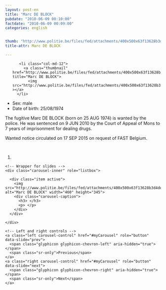 ```yaml
---
layout: post-en
title: "Marc DE BLOCK"
pubdate: "2010-06-09 00:10:00"
factdate: "2010-06-09 00:09:00"
categories: english


thumb: "http://www.politie.be/files/fed/attachments/400x500x63f13628b3d4de22f1807e9138b1c9d7_thumb.jpg.pagespeed.ic.A9lMT6cVVu.jpg"
title-attr: Marc DE BLOCK

---
```


<div class="row">

  <div class="col-xs-6 col-md-4">
<ul class="row polaroids">

       <li class="col-md-12">  
         <a class="thumbnail" href="http://www.politie.be/files/fed/attachments/400x500x63f13628b3d4de22f1807e9138b1c9d7_thumb.jpg.pagespeed.ic.A9lMT6cVVu.jpg" title="Marc DE BLOCK">
           <img src="http://www.politie.be/files/fed/attachments/400x500x63f13628b3d4de22f1807e9138b1c9d7_thumb.jpg.pagespeed.ic.A9lMT6cVVu.jpg" ></a>
      </li>  

  </ul>

  
  </div>
  <div class="col-xs-12 col-md-8">
 
<ul>
<li>Sex: male</li>
<li>Date of birth: 25/08/1974</li>
</ul> 


<p>The fugitive Marc DE BLOCK (born on 25 AUG 1974) is wanted by the police.
He was sentenced on 9 JUN 2010 by the Court of Appeal of Mons to 7 years of imprisonment for dealing drugs. </p>
<p>Wanted notice circulated on 17 SEP 2015 on request of FAST Belgium.
</p>

<!-- SLIDER -->
<div class="container"  class="col-xs-12 col-md-12">
  <br>
  <div id="myCarousel" class="carousel slide" data-ride="carousel">
    <!-- Indicators -->
    <ol class="carousel-indicators">
      <li data-target="#myCarousel" data-slide-to="0" class="active"></li>
    </ol>

    <!-- Wrapper for slides -->
    <div class="carousel-inner" role="listbox">

      <div class="item active">
        <img src="http://www.politie.be/files/fed/attachments/400x500x63f13628b3d4de22f1807e9138b1c9d7_thumb.jpg.pagespeed.ic.A9lMT6cVVu.jpg" alt="Marc DE BLOCK" width="460" height="345">
        <div class="carousel-caption">
          <h3> </h3>
          <p> </p>
        </div>
      </div>
  
    </div>

    <!-- Left and right controls -->
    <a class="left carousel-control" href="#myCarousel" role="button" data-slide="prev">
      <span class="glyphicon glyphicon-chevron-left" aria-hidden="true"></span>
      <span class="sr-only">Previous</span>
    </a>
    <a class="right carousel-control" href="#myCarousel" role="button" data-slide="next">
      <span class="glyphicon glyphicon-chevron-right" aria-hidden="true"></span>
      <span class="sr-only">Next</span>
    </a>
  </div>
</div>

  <link rel="stylesheet" href="http://maxcdn.bootstrapcdn.com/bootstrap/3.3.5/css/bootstrap.min.css">
  <script src="https://ajax.googleapis.com/ajax/libs/jquery/1.11.3/jquery.min.js"></script>
  <script src="http://maxcdn.bootstrapcdn.com/bootstrap/3.3.5/js/bootstrap.min.js"></script>
  <!-- SLIDER -->
  
</div>


</div>

